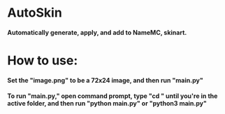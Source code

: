 # AutoSkin
#### Automatically generate, apply, and add to NameMC, skinart.

# How to use:

#### Set the "image.png" to be a 72x24 image, and then run "main.py"

#### To run "main.py," open command prompt, type "cd <folder>" until you're in the active folder, and then run "python main.py" or "python3 main.py" 
